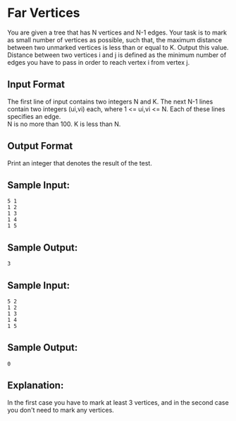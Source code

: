 # Far Vertices
You are given a tree that has N vertices and N-1 edges. Your task is to mark as small number of vertices as possible, such that, the maximum distance between two unmarked vertices is less than or equal to K. Output this value. Distance between two vertices i and j is defined as the minimum number of edges you have to pass in order to reach vertex i from vertex j.

## Input Format 
The first line of input contains two integers N and K. The next N-1 lines contain two integers (ui,vi) each, where 1 <= ui,vi <= N. Each of these lines specifies an edge.  
N is no more than 100. K is less than N.

## Output Format 
Print an integer that denotes the result of the test.

## Sample Input:
```
5 1  
1 2  
1 3  
1 4  
1 5
```
## Sample Output:
```
3
```
## Sample Input:
```
5 2  
1 2  
1 3  
1 4  
1 5
```
## Sample Output:
```
0
```
## Explanation:

In the first case you have to mark at least 3 vertices, and in the second case you don't need to mark any vertices.